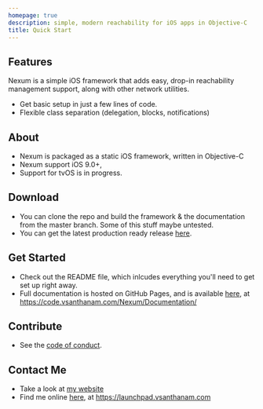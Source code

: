 ```yaml
---
homepage: true
description: simple, modern reachability for iOS apps in Objective-C
title: Quick Start
---
```

## Features
Nexum is a simple iOS framework that adds easy, drop-in reachability management support, along with other network utilities.

*  Get basic setup in just a few lines of code.
*  Flexible class separation (delegation, blocks, notifications)

## About
* Nexum is packaged as a static iOS framework, written in Objective-C
* Nexum support iOS 9.0+,
* Support for tvOS is in progress.

## Download
* You can clone the repo and build the framework & the documentation from the master branch. Some of this stuff maybe untested.
* You can get the latest production ready release [here](https://github.com/vsanthanam/Nexum/releases/latest).

## Get Started
* Check out the README file, which inlcudes everything you'll need to get set up right away.
* Full documentation is hosted on GitHub Pages, and is available [here](https://code.vsanthanam.com/Nexum/Documentation/), at https://code.vsanthanam.com/Nexum/Documentation/

## Contribute
* See the [code of conduct](https://code.vsanthanam.com/Nexum/CODE_OF_CONDUCT).

## Contact Me
* Take a look at [my website](https://www.vsanthanam.com)
* Find me online [here](https://launchpad.vsanthanam.com), at https://launchpad.vsanthanam.com

